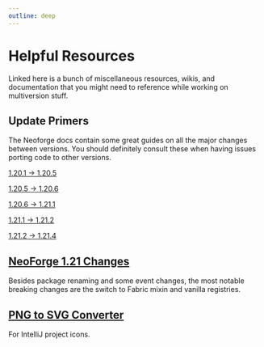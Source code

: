 ```yaml
---
outline: deep
---
```


# Helpful Resources

Linked here is a bunch of miscellaneous resources, wikis, and documentation that you might need to reference
while working on multiversion stuff.

## Update Primers

The Neoforge docs contain some great guides on all the major changes between versions. You should definitely consult these
when having issues porting code to other versions.

[1.20.1 -> 1.20.5](https://github.com/neoforged/.github/blob/main/primers/1.20.5/index.md)

[1.20.5 -> 1.20.6](https://github.com/neoforged/.github/blob/main/primers/1.20.6/index.md)

[1.20.6 -> 1.21.1](https://github.com/neoforged/.github/blob/main/primers/1.21/index.md)

[1.21.1 -> 1.21.2](https://github.com/neoforged/.github/blob/main/primers/1.21.2/index.md)

[1.21.2 -> 1.21.4](https://github.com/neoforged/.github/blob/main/primers/1.21.4/index.md)

## [NeoForge 1.21 Changes](https://neoforged.net/news/21.0release/#enum-extensions-rework-introduced-in-neoforge-21010-beta)
Besides package renaming and some event changes, the most notable breaking changes are the switch to Fabric mixin and vanilla registries.

## [PNG to SVG Converter](https://www.freeconvert.com/png-to-svg)
For IntelliJ project icons.
